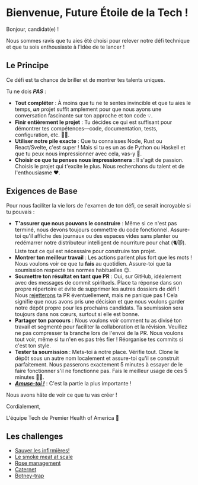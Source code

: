 # Bienvenue, Future Étoile de la Tech !

Bonjour, candidat(e) !

Nous sommes ravis que tu aies été choisi pour relever notre défi technique et que tu sois enthousiaste à l'idée de te lancer !

## Le Principe
Ce défi est ta chance de briller et de montrer tes talents uniques.

Tu ne dois ***PAS*** :

- **Tout compléter** : À moins que tu ne te sentes invincible et que tu aies le temps, ***un*** projet suffit amplement pour que nous ayons une conversation fascinante sur ton approche et ton code 💡.
- **Finir entièrement le projet** : Tu décides ce qui est suffisant pour démontrer tes compétences—code, documentation, tests, configuration, etc. 🏋️‍♀️.
- **Utiliser notre pile exacte** : Que tu connaisses Node, Rust ou React/Svelte, c'est super ! Mais si tu es un as de Python ou Haskell et que tu peux nous impressionner avec cela, vas-y 💪.
- **Choisir ce que tu penses nous impressionnera** : Il s'agit de passion. Choisis le projet qui t'excite le plus. Nous recherchons du talent et de l'enthousiasme ❤️.

## Exigences de Base

Pour nous faciliter la vie lors de l'examen de ton défi, ce serait incroyable si tu pouvais :

- **T'assurer que nous pouvons le construire** : Même si ce n'est pas terminé, nous devons toujours commettre du code fonctionnel. Assure-toi qu'il affiche des journaux ou des espaces vides sans planter ou redémarrer notre distributeur intelligent de nourriture pour chat (🐈😻). Liste tout ce qui est nécessaire pour construire ton projet.
- **Montrer ton meilleur travail** : Les actions parlent plus fort que les mots ! Nous voulons voir ce que tu **fais** au quotidien. Assure-toi que ta soumission respecte tes normes habituelles 😉.
- **Soumettre ton résultat en tant que PR** : Oui, sur GitHub, idéalement avec des messages de commit spirituels. Place ta réponse dans son propre répertoire et évite de supprimer les autres dossiers de défi ! Nous <u>rejetterons</u> ta PR éventuellement, mais ne panique pas ! Cela signifie que nous avons pris une décision et que nous voulons garder notre dépôt propre pour les prochains candidats. Ta soumission sera toujours dans nos cœurs, surtout si elle est bonne.
- **Partager ton parcours** : Nous voulons voir comment tu as divisé ton travail et segmenté pour faciliter la collaboration et la révision. Veuillez ne pas compresser ta branche lors de l'envoi de la PR. Nous voulons tout voir, même si tu n'en es pas très fier ! Réorganise tes commits si c'est ton style.
- **Tester ta soumission** : Mets-toi à notre place. Vérifie tout. Clone le dépôt sous un autre nom localement et assure-toi qu'il se construit parfaitement. Nous passerons exactement 5 minutes à essayer de le faire fonctionner s'il ne fonctionne pas. Fais le meilleur usage de ces 5 minutes 👸🏻.
- ***<u>Amuse-toi !</u>*** : C'est la partie la plus importante !

Nous avons hâte de voir ce que tu vas créer !

Cordialement,

L'équipe Tech de Premier Health of America 🚀


## Les challenges

- [Sauver les infirmières!](Nurseomator/Nurseomator.fr.md)
- [Le smoke meat at scale](Smokedmeater/Smokedmeater.fr.md)
- [Rose management](schitts/RoseApothecary.fr.md)
- [Caternet](caternet/CatWeb.fr.md)
- [Botney-trap](botney-trap/Botney-trap.fr.md)

